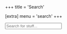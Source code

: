 +++
title = 'Search'

[extra]
menu = 'search'
+++

<div class="search-container">
  <input type="text" id="search-input" placeholder="Search for stuff...">
  <div class="search-results">
      <ul class="search-results-items">
      </ul>
  </div>
</div>

<script src="https://cdn.jsdelivr.net/npm/fuse.js@7.0.0"></script>
<script type="text/javascript" src="/scripts/search.js"></script>